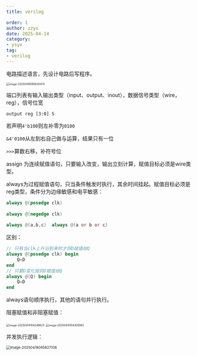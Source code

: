 ```yaml
---
title: verilog

order: 1
author: zzys
date: 2025-04-14
category:
- ysyx
tag:
- verilog
---
```


电路描述语言，先设计电路后写程序。

<img src="https://blog-zzys.oss-cn-beijing.aliyuncs.com/articles/0bbfe3a0cae3a6a7f6cd9e8ee9a288b9.png" alt="image-20250418095630474" style="zoom: 50%;" />

端口列表有输入输出类型（input、output、inout），数据信号类型（wire，reg），信号位宽

`output reg [3:0] S`

若声明`4'b100`则左补零为`0100`

`&4'0100`从左到右自己做与运算，结果只有一位

`>>>`算数右移，补符号位

assign 为连续赋值语句，只要输入改变，输出立刻计算，赋值目标必须是wire类型。

always为过程赋值语句，只当条件触发时执行，其余时间挂起。赋值目标必须是reg类型，条件分为边缘敏感和电平敏感：

```verilog
always @(posedge clk)
    
always @(negedge clk)
        
always @(a,b,c)  always @(a or b or c)
```

区别：
```verilog
// 只有当clk上升沿到来时才将D赋值给Q
always @(posedge clk) begin
    Q=D
end
// 只要D变化就将D赋值给Q
always @(Q) begin
    Q=D
end
```

always语句顺序执行，其他的语句并行执行。

阻塞赋值和非阻塞赋值：

<img src="https://blog-zzys.oss-cn-beijing.aliyuncs.com/articles/e97743f6c83497de0df14e4fbf80b659.png" alt="image-20250414104248623" style="zoom:50%;" />

<img src="https://blog-zzys.oss-cn-beijing.aliyuncs.com/articles/11cea7e82516284facd4a73ea5ba4b56.png" alt="image-20250414104305963" style="zoom:50%;" />

并发执行逻辑：

<img src="https://blog-zzys.oss-cn-beijing.aliyuncs.com/articles/2652cbd2b864c8db4e0c41543c8474e8.png" alt="image-20250418095827108" style="zoom:67%;" />
